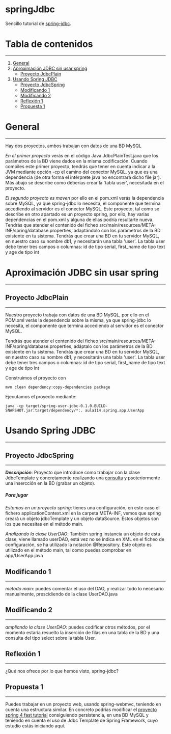# springJdbc

Sencillo tutorial de [spring-jdbc](https://docs.spring.io/spring/docs/current/spring-framework-reference/html/jdbc.html).

# Tabla de contenidos
-----
1. [General](#general)
1. [Aproximación JDBC sin usar spring](#aproximación-jdbc-sin-usar-spring)
   * [Proyecto JdbcPlain](#proyecto-jdbcplain)
1. [Usando Spring JDBC](#usando-spring-jdbc)
   * [Proyecto JdbcSpring](#proyecto-jdbcspring)
   * [Modificando 1](#modificando-1)
   * [Modificando 2](#modificando-2)
   * [Reflexión 1](#reflexión-1)
   * [Propuesta 1](#propuesta-1)

# General
-----

Hay dos proyectos, ambos trabajan con datos de una BD MySQL

*En el primer proyecto* verás en el código Java JdbcPlainTest.java que los parámetros de la BD viene dados en la misma codificación. Cuando compiles este primer proyecto, tendrás que tener en cuenta indicar a la JVM mediante opción -cp el camino del conector MySQL, ya que es una dependencia (de otra forma el intérprete java no encontrará dicho file jar). Más abajo se describe como deberías crear la 'tabla user', necesitada en el proyecto.     

*El segundo proyecto es maven* por ello en el pom.xml verás la dependencia sobre MySQL, ya que spring-jdbc lo necesita, el componente que termina accediendo al servidor es el conector MySQL. Este proyecto, tal como se describe en otro apartado es un proyecto spring, por ello, hay varias dependencias en el pom.xml y alguna de ellas podría resultarte nueva.    
Tendrás que atender el contenido del ficheo src/main/resources/META-INF/spring/database.properties, adaptándolo con los parámetros de la BD existente en tu sistema. Tendrás que crear una BD en tu servidor MySQL, en nuestro caso su nombre db1, y necesitarán una tabla 'user'. La tabla user debe tener tres campos o columnas: id de tipo serial, first_name de tipo text y age de tipo int    

# Aproximación JDBC sin usar spring
-----

## Proyecto JdbcPlain
-----

Nuestro proyecto trabaja con datos de una BD MySQL, por ello en el POM.xml verás la dependencia sobre la misma, ya que spring-jdbc lo necesita, el componente que termina accediendo al servidor es el conector MySQL.

Tendrás que atender el contenido del ficheo src/main/resources/META-INF/spring/database.properties, adáptalo con los parámetros de la BD existente en tu sistema. Tendrás que crear una BD en tu servidor MySQL, en nuestro caso su nombre db1, y necesitarán una tabla 'user'. La tabla user debe tener tres campos o columnas: id de tipo serial, first_name de tipo text y age de tipo int 

Construimos el proyecto con

    mvn clean dependency:copy-dependencies package
    
Ejecutamos el proyecto mediante:

    java -cp target/spring-user-jdbc-0.1.0.BUILD-SNAPSHOT.jar:target/dependency/*:. aula114.spring.app.UserApp


# Usando Spring JDBC
-----

## Proyecto JdbcSpring
-----

_**Descripción**_: Proyecto que introduce como trabajar con la clase JdbcTemplate y concretamente realizando una [consulta](https://docs.spring.io/spring/docs/current/spring-framework-reference/html/jdbc.html#jdbc-JdbcTemplate-examples) y psoteriormente una insercción en la BD (grabar un objeto).

##### *Para jugar*

*Estamos en un proyecto spring*: tienes una configuración, en este caso el fichero applicationContext.xml en la carpeta META-INF, vemos que spring creará un objeto jdbcTemplate y un objeto dataSource. Estos objetos son los que necesitas en el método main.      

*Analizando la clase UserDAO*: También spring instancia un objeto de esta clase, viene llamado userDAO, está vez no se indica en XML en el ficheo de configuración, se ha utilizado la notación @Repository. Este objeto es utilizado en el método main, tal como puedes comprobar en app/UserApp.java

## Modificando 1
-----

*método main*: puedes comentar el uso del DAO, y realizar todo lo necesario manualmente, prescidiendo de la clase UserDAO.java


## Modificando 2
-----

*ampliando la clase UserDAO*: puedes codificar otros métodos, por el momento estaría resuelto la inserción de filas en una tabla de la BD y una consulta del tipo select sobre la tabla User.

## Reflexión 1
-----

¿Qué nos ofrece por lo que hemos visto, spring-jdbc?

## Propuesta 1
-----

Puedes trabajar en un proyecto web, usando spring-webmvc, teniendo en cuenta una estructura similar. En concreto podrías modificar el [proyecto spring 4 fast tutorial](https://github.com/jeromejaglale/spring4-tutorial) consiguiendo persistencia, en una BD MySQL y teniendo en cuenta el uso de Jdbc Template de Spring Framework, cuyo estudio estás iniciando aquí.



